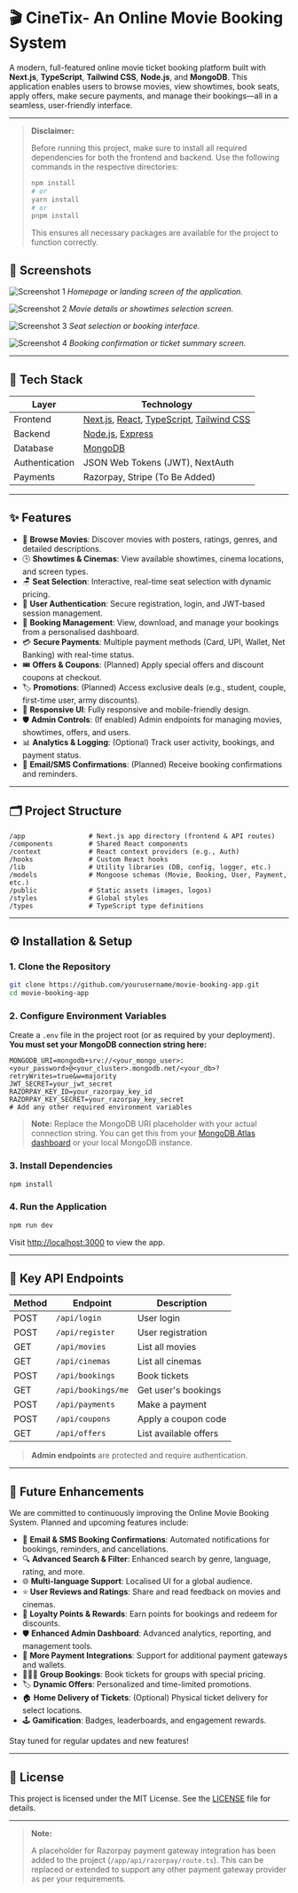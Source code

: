 # 🎬 CineTix- An Online Movie Booking System

A modern, full-featured online movie ticket booking platform built with **Next.js**, **TypeScript**, **Tailwind CSS**, **Node.js**, and **MongoDB**. This application enables users to browse movies, view showtimes, book seats, apply offers, make secure payments, and manage their bookings—all in a seamless, user-friendly interface.

---

> **Disclaimer:**
> 
> Before running this project, make sure to install all required dependencies for both the frontend and backend. Use the following commands in the respective directories:
> 
> ```bash
> npm install
> # or
> yarn install
> # or
> pnpm install
> ```
> 
> This ensures all necessary packages are available for the project to function correctly.

## 📸 Screenshots

![Screenshot 1](public/landing.jpeg)
*Homepage or landing screen of the application.*

![Screenshot 2](public/hallbook.jpeg)
*Movie details or showtimes selection screen.*

![Screenshot 3](public/seats.jpeg)
*Seat selection or booking interface.*

![Screenshot 4](public/ticket.jpeg)
*Booking confirmation or ticket summary screen.*

---

## 🚀 Tech Stack

| Layer          | Technology                                                                 |
| -------------- | -------------------------------------------------------------------------- |
| Frontend       | [Next.js](https://nextjs.org/), [React](https://reactjs.org/), [TypeScript](https://www.typescriptlang.org/), [Tailwind CSS](https://tailwindcss.com/) |
| Backend        | [Node.js](https://nodejs.org/), [Express](https://expressjs.com/)          |
| Database       | [MongoDB](https://www.mongodb.com/)                                       |
| Authentication | JSON Web Tokens (JWT), NextAuth                                            |
| Payments       | Razorpay, Stripe (To Be Added)                                              |

---

## ✨ Features

- 🎥 **Browse Movies**: Discover movies with posters, ratings, genres, and detailed descriptions.
- 🕒 **Showtimes & Cinemas**: View available showtimes, cinema locations, and screen types.
- 🪑 **Seat Selection**: Interactive, real-time seat selection with dynamic pricing.
- 🔐 **User Authentication**: Secure registration, login, and JWT-based session management.
- 🧾 **Booking Management**: View, download, and manage your bookings from a personalised dashboard.
- 💳 **Secure Payments**: Multiple payment methods (Card, UPI, Wallet, Net Banking) with real-time status.
- 🎟️ **Offers & Coupons**: (Planned) Apply special offers and discount coupons at checkout.
- 🏷️ **Promotions**: (Planned) Access exclusive deals (e.g., student, couple, first-time user, army discounts).
- 📱 **Responsive UI**: Fully responsive and mobile-friendly design.
- 🛡️ **Admin Controls**: (If enabled) Admin endpoints for managing movies, showtimes, offers, and users.
- 📊 **Analytics & Logging**: (Optional) Track user activity, bookings, and payment status.
- 📨 **Email/SMS Confirmations**: (Planned) Receive booking confirmations and reminders.

---

## 🗂️ Project Structure

```
/app                # Next.js app directory (frontend & API routes)
/components         # Shared React components
/context            # React context providers (e.g., Auth)
/hooks              # Custom React hooks
/lib                # Utility libraries (DB, config, logger, etc.)
/models             # Mongoose schemas (Movie, Booking, User, Payment, etc.)
/public             # Static assets (images, logos)
/styles             # Global styles
/types              # TypeScript type definitions
```

---

## ⚙️ Installation & Setup

### 1. Clone the Repository

```bash
git clone https://github.com/yourusername/movie-booking-app.git
cd movie-booking-app
```

### 2. Configure Environment Variables

Create a `.env` file in the project root (or as required by your deployment). **You must set your MongoDB connection string here:**

```
MONGODB_URI=mongodb+srv://<your_mongo_user>:<your_password>@<your_cluster>.mongodb.net/<your_db>?retryWrites=true&w=majority
JWT_SECRET=your_jwt_secret
RAZORPAY_KEY_ID=your_razorpay_key_id
RAZORPAY_KEY_SECRET=your_razorpay_key_secret
# Add any other required environment variables
```

> **Note:** Replace the MongoDB URI placeholder with your actual connection string. You can get this from your [MongoDB Atlas dashboard](https://cloud.mongodb.com/) or your local MongoDB instance.

### 3. Install Dependencies

```bash
npm install
```

### 4. Run the Application

```bash
npm run dev
```

Visit [http://localhost:3000](http://localhost:3000) to view the app.

---

## 🧩 Key API Endpoints

| Method | Endpoint                | Description                  |
|--------|------------------------ |------------------------------|
| POST   | `/api/login`            | User login                   |
| POST   | `/api/register`         | User registration            |
| GET    | `/api/movies`           | List all movies              |
| GET    | `/api/cinemas`          | List all cinemas             |
| POST   | `/api/bookings`         | Book tickets                 |
| GET    | `/api/bookings/me`      | Get user's bookings          |
| POST   | `/api/payments`         | Make a payment               |
| POST   | `/api/coupons`          | Apply a coupon code          |
| GET    | `/api/offers`           | List available offers        |

> **Admin endpoints** are protected and require authentication.

---

## 🚀 Future Enhancements

We are committed to continuously improving the Online Movie Booking System. Planned and upcoming features include:

- 📧 **Email & SMS Booking Confirmations**: Automated notifications for bookings, reminders, and cancellations.
- 🔍 **Advanced Search & Filter**: Enhanced search by genre, language, rating, and more.
- 🌐 **Multi-language Support**: Localised UI for a global audience.
- ⭐ **User Reviews and Ratings**: Share and read feedback on movies and cinemas.
- 🎁 **Loyalty Points & Rewards**: Earn points for bookings and redeem for discounts.
- 🛡️ **Enhanced Admin Dashboard**: Advanced analytics, reporting, and management tools.
- 🏦 **More Payment Integrations**: Support for additional payment gateways and wallets.
- 🧑‍🤝‍🧑 **Group Bookings**: Book tickets for groups with special pricing.
- 🏷️ **Dynamic Offers**: Personalized and time-limited promotions.
- 🏠 **Home Delivery of Tickets**: (Optional) Physical ticket delivery for select locations.
- 🕹️ **Gamification**: Badges, leaderboards, and engagement rewards.

Stay tuned for regular updates and new features!

---

## 📝 License

This project is licensed under the MIT License. See the [LICENSE](LICENSE) file for details.

---

> **Note:**
> 
> A placeholder for Razorpay payment gateway integration has been added to the project (`/app/api/razorpay/route.ts`). This can be replaced or extended to support any other payment gateway provider as per your requirements.

